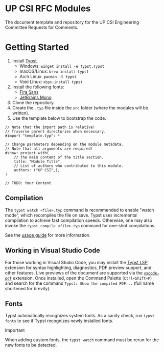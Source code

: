 # UP CSI RFC Modules

The document template and repository for the UP CSI Engineering Committee Requests for Comments.

# Getting Started

1. Install [Typst](https://github.com/typst/typst#installation).
    * Windows: `winget install -e Typst.Typst`
    * macOS/Linux: `brew install typst`
    * Arch Linux: `pacman -S typst`
    * Void Linux: `xbps-install typst`
1. Install the following fonts:
    * [Fira Sans](https://github.com/mozilla/Fira)
    * [JetBrains Mono](https://www.jetbrains.com/lp/mono/)
1. Clone the repository.
1. Create the `.typ` file inside the `src` folder (where the modules will be written).
1. Use the template below to bootstrap the code.

```typ
// Note that the import path is relative!
// Traverse parent directories when necessary.
#import "template.typ": *

// Change parameters depending on the module metadata.
// Note that all arguments are required!
#show: project.with(
    // The main content of the title section.
    title: "Module Title",
    // List of authors who contributed to this module.
    authors: ("UP CSI",),
)

// TODO: Your Content
```

## Compilation

The `typst watch <file>.typ` command is recommended to enable "watch mode", which recompiles the file on save. Typst uses incremental compilation to achieve fast compilation speeds. Otherwise, one may also invoke the `typst compile <file>.typ` command for one-shot compilations.

See the [usage guide](https://github.com/typst/typst#usage) for more information.

## Working in Visual Studio Code

For those working in Visual Studio Code, you may install the [Typst LSP] extension for syntax highlighting, diagnostics, PDF preview support, and other features. Live previews of the document are supported via the [`vscode-pdf`] extension. Once installed, open the Command Palette (`Ctrl+Shift+P`) and search for the command `Typst: Show the compiled PDF...` (full name shortened for brevity).

[Typst LSP]: https://marketplace.visualstudio.com/items?itemName=nvarner.typst-lsp
[`vscode-pdf`]: https://marketplace.visualstudio.com/items?itemName=tomoki1207.pdf

## Fonts

Typst automatically recognizes system fonts. As a sanity check, run `typst fonts` to see if Typst recognizes newly installed fonts.

> [!IMPORTANT]
> When adding custom fonts, the `typst watch` command must be rerun for the new fonts to be detected.
